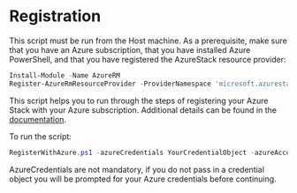 # Registration

This script must be run from the Host machine. As a prerequisite, make sure that you have an Azure subscription, that you have installed Azure PowerShell, and that you have registered the AzureStack resource provider:

```powershell
Install-Module -Name AzureRM
Register-AzureRmResourceProvider -ProviderNamespace 'microsoft.azurestack'
```

This script helps you to run through the steps of registering your Azure Stack with your Azure subscription. Additional details can be found in the [documentation](https://docs.microsoft.com/en-us/azure/azure-stack/azure-stack-register).

To run the script:

```powershell
RegisterWithAzure.ps1 -azureCredentials YourCredentialObject -azureAccountId YourAccountName -azureSubscriptionId YourSubscriptionGUID -azureDirectoryTenantName YourAADTenantName
```

AzureCredentials are not mandatory, if you do not pass in a credential object you will be prompted for your Azure credentials before continuing. 
